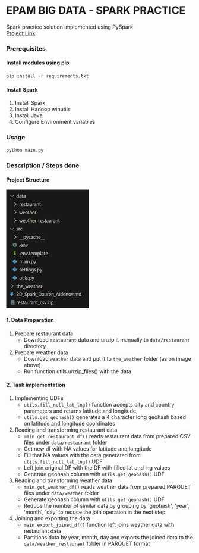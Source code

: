 # EPAM BIG DATA - SPARK PRACTICE

Spark practice solution implemented using PySpark  
[Project Link](https://github.com/daurepchik/epam_big_data/tree/main/Spark)

### Prerequisites
#### Install modules using pip
```bash
pip install -r requirements.txt
```
#### Install Spark
1. Install Spark
2. Install Hadoop winutils
3. Install Java
4. Configure Environment variables

### Usage

```bash
python main.py
```

### Description / Steps done
#### Project Structure 
![project_structure](images/project_structure.png)
#### 1. Data Preparation
1. Prepare restaurant data
   - Download `restaurant` data and unzip it manually to `data/restaurant` directory
2. Prepare weather data
   - Download `weather` data and put it to `the_weather` folder (as on image above)
   - Run function utils.unzip_files() with the data
#### 2. Task implementation
1. Implementing UDFs
   - `utils.fill_null_lat_lng()` function accepts city and country parameters and returns 
   latitude and longitude
   - `utils.get_geohash()` generates a 4 character long geohash based on latitude and longitude coordinates
2. Reading and transforming restaurant data
   - `main.get_restaurant_df()` reads restaurant data from prepared CSV files under `data/restaurant` folder
   - Get new df with NA values for latitude and longitude
   - Fill that NA values with the data generated from `utils.fill_null_lat_lng()` UDF
   - Left join original DF with the DF with filled lat and lng values
   - Generate geohash column with `utils.get_geohash()` UDF
3. Reading and transforming weather data
   - `main.get_weather_df()` reads weather data from prepared PARQUET files under `data/weather` folder
   - Generate geohash column with `utils.get_geohash()` UDF
   - Reduce the number of similar data by grouping by 'geohash', 'year', 'month', 'day' 
   to reduce the join operation in the next step
4. Joining and exporting the data
   - `main.export_joined_df()` function left joins weather data with restaurant data
   - Partitions data by year, month, day and 
   exports the joined data to the `data/weather_restaurant` folder in PARQUET format
